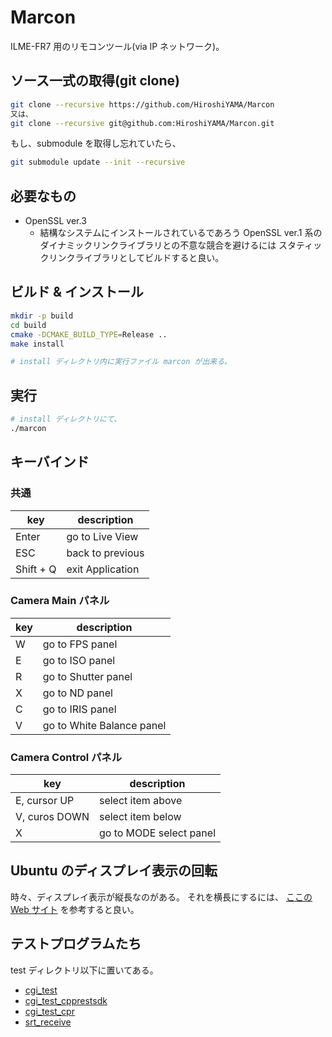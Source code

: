 # Marcon
ILME-FR7 用のリモコンツール(via IP ネットワーク)。

## ソース一式の取得(git clone)
```bash
git clone --recursive https://github.com/HiroshiYAMA/Marcon
又は、
git clone --recursive git@github.com:HiroshiYAMA/Marcon.git
```

もし、submodule を取得し忘れていたら、
```bash
git submodule update --init --recursive
```

## 必要なもの
* OpenSSL ver.3
  * 結構なシステムにインストールされているであろう OpenSSL ver.1 系の
ダイナミックリンクライブラリとの不意な競合を避けるには
スタティックリンクライブラリとしてビルドすると良い。

## ビルド & インストール
```bash
mkdir -p build
cd build
cmake -DCMAKE_BUILD_TYPE=Release ..
make install

# install ディレクトリ内に実行ファイル marcon が出来る。
```

## 実行
```bash
# install ディレクトリにて、 
./marcon
```

## キーバインド
### 共通
| key | description |
| --- | --- |
| Enter | go to Live View |
| ESC | back to previous |
| Shift + Q | exit Application |

### Camera Main パネル
| key | description |
| --- | --- |
| W | go to FPS panel |
| E | go to ISO panel |
| R | go to Shutter panel |
| X | go to ND panel |
| C | go to IRIS panel |
| V | go to White Balance panel |

### Camera Control パネル
| key | description |
| --- | --- |
| E, cursor UP | select item above |
| V, curos DOWN | select item below |
| X | go to MODE select panel |

## Ubuntu のディスプレイ表示の回転
時々、ディスプレイ表示が縦長なのがある。
それを横長にするには、
[ここの Web サイト](http://bluearth.cocolog-nifty.com/blog/2019/12/post-e5f4f1.html)
を参考すると良い。

## テストプログラムたち
test ディレクトリ以下に置いてある。
* [cgi_test](./test/cgi_test/)
* [cgi_test_cpprestsdk](./test/cgi_test_cpprestsdk/)
* [cgi_test_cpr](./test/cgi_test_cpr/)
* [srt_receive](./test/srt_receive/)

